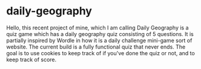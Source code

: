 # daily-geography
Hello, this recent project of mine, which I am calling Daily Geography is a quiz game which has a daily geography quiz consisting of 5 questions. It is partially inspired by Wordle in how it is a daily challenge mini-game sort of website.
The current build is a fully functional quiz that never ends. The goal is to use cookies to keep track of if you've done the quiz or not, and to keep track of score.
